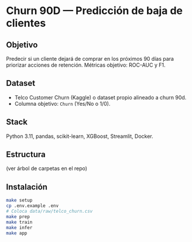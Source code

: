 # Churn 90D — Predicción de baja de clientes

## Objetivo
Predecir si un cliente dejará de comprar en los próximos 90 días para priorizar acciones de retención. Métricas objetivo: ROC-AUC y F1.

## Dataset
- Telco Customer Churn (Kaggle) o dataset propio alineado a churn 90d.
- Columna objetivo: `Churn` (Yes/No o 1/0).

## Stack
Python 3.11, pandas, scikit-learn, XGBoost, Streamlit, Docker.

## Estructura
(ver árbol de carpetas en el repo)

## Instalación
```bash
make setup
cp .env.example .env
# Coloca data/raw/telco_churn.csv
make prep
make train
make infer
make app
